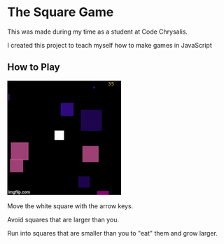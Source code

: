 # The Square Game

This was made during my time as a student at Code Chrysalis.

I created this project to teach myself how to make games in JavaScript

## How to Play

![Preview](./screenshots/preview.gif)

Move the white square with the arrow keys.

Avoid squares that are larger than you.

Run into squares that are smaller than you to "eat" them and grow larger.
